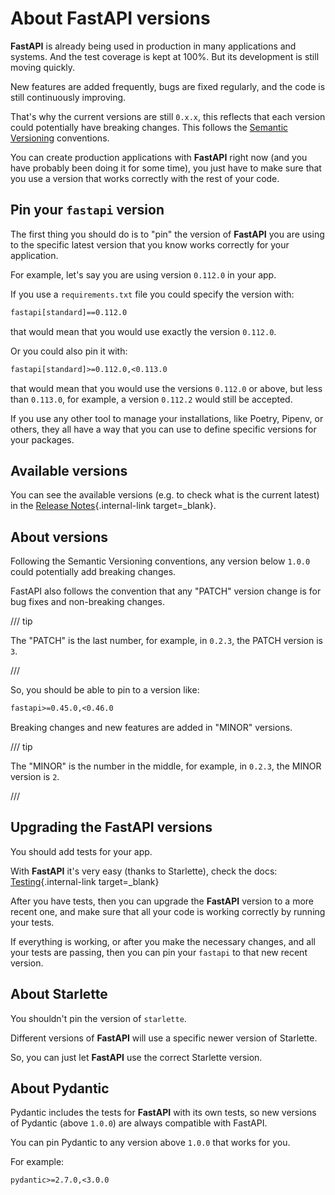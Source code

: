# About FastAPI versions

**FastAPI** is already being used in production in many applications and systems. And the test coverage is kept at 100%. But its development is still moving quickly.

New features are added frequently, bugs are fixed regularly, and the code is still continuously improving.

That's why the current versions are still `0.x.x`, this reflects that each version could potentially have breaking changes. This follows the <a href="https://semver.org/" class="external-link" target="_blank">Semantic Versioning</a> conventions.

You can create production applications with **FastAPI** right now (and you have probably been doing it for some time), you just have to make sure that you use a version that works correctly with the rest of your code.

## Pin your `fastapi` version

The first thing you should do is to "pin" the version of **FastAPI** you are using to the specific latest version that you know works correctly for your application.

For example, let's say you are using version `0.112.0` in your app.

If you use a `requirements.txt` file you could specify the version with:

```txt
fastapi[standard]==0.112.0
```

that would mean that you would use exactly the version `0.112.0`.

Or you could also pin it with:

```txt
fastapi[standard]>=0.112.0,<0.113.0
```

that would mean that you would use the versions `0.112.0` or above, but less than `0.113.0`, for example, a version `0.112.2` would still be accepted.

If you use any other tool to manage your installations, like Poetry, Pipenv, or others, they all have a way that you can use to define specific versions for your packages.

## Available versions

You can see the available versions (e.g. to check what is the current latest) in the [Release Notes](../release-notes.md){.internal-link target=_blank}.

## About versions

Following the Semantic Versioning conventions, any version below `1.0.0` could potentially add breaking changes.

FastAPI also follows the convention that any "PATCH" version change is for bug fixes and non-breaking changes.

/// tip

The "PATCH" is the last number, for example, in `0.2.3`, the PATCH version is `3`.

///

So, you should be able to pin to a version like:

```txt
fastapi>=0.45.0,<0.46.0
```

Breaking changes and new features are added in "MINOR" versions.

/// tip

The "MINOR" is the number in the middle, for example, in `0.2.3`, the MINOR version is `2`.

///

## Upgrading the FastAPI versions

You should add tests for your app.

With **FastAPI** it's very easy (thanks to Starlette), check the docs: [Testing](../tutorial/testing.md){.internal-link target=_blank}

After you have tests, then you can upgrade the **FastAPI** version to a more recent one, and make sure that all your code is working correctly by running your tests.

If everything is working, or after you make the necessary changes, and all your tests are passing, then you can pin your `fastapi` to that new recent version.

## About Starlette

You shouldn't pin the version of `starlette`.

Different versions of **FastAPI** will use a specific newer version of Starlette.

So, you can just let **FastAPI** use the correct Starlette version.

## About Pydantic

Pydantic includes the tests for **FastAPI** with its own tests, so new versions of Pydantic (above `1.0.0`) are always compatible with FastAPI.

You can pin Pydantic to any version above `1.0.0` that works for you.

For example:

```txt
pydantic>=2.7.0,<3.0.0
```
